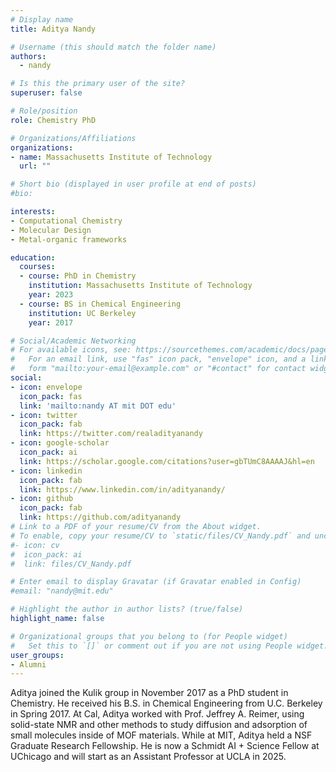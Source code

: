 ```yaml
---
# Display name
title: Aditya Nandy

# Username (this should match the folder name)
authors:
  - nandy

# Is this the primary user of the site?
superuser: false

# Role/position
role: Chemistry PhD

# Organizations/Affiliations
organizations:
- name: Massachusetts Institute of Technology
  url: ""

# Short bio (displayed in user profile at end of posts)
#bio: 

interests:
- Computational Chemistry
- Molecular Design
- Metal-organic frameworks

education:
  courses:
  - course: PhD in Chemistry
    institution: Massachusetts Institute of Technology
    year: 2023
  - course: BS in Chemical Engineering
    institution: UC Berkeley
    year: 2017

# Social/Academic Networking
# For available icons, see: https://sourcethemes.com/academic/docs/page-builder/#icons
#   For an email link, use "fas" icon pack, "envelope" icon, and a link in the
#   form "mailto:your-email@example.com" or "#contact" for contact widget.
social:
- icon: envelope
  icon_pack: fas
  link: 'mailto:nandy AT mit DOT edu'
- icon: twitter
  icon_pack: fab
  link: https://twitter.com/realadityanandy
- icon: google-scholar
  icon_pack: ai
  link: https://scholar.google.com/citations?user=gbTUmC8AAAAJ&hl=en
- icon: linkedin
  icon_pack: fab
  link: https://www.linkedin.com/in/adityanandy/
- icon: github
  icon_pack: fab
  link: https://github.com/adityanandy
# Link to a PDF of your resume/CV from the About widget.
# To enable, copy your resume/CV to `static/files/CV_Nandy.pdf` and uncomment the lines below.
#- icon: cv
#  icon_pack: ai
#  link: files/CV_Nandy.pdf

# Enter email to display Gravatar (if Gravatar enabled in Config)
#email: "nandy@mit.edu"

# Highlight the author in author lists? (true/false)
highlight_name: false

# Organizational groups that you belong to (for People widget)
#   Set this to `[]` or comment out if you are not using People widget.
user_groups:
- Alumni
---
```

Aditya joined the Kulik group in November 2017 as a PhD student in Chemistry. He received his B.S. in Chemical Engineering from U.C. Berkeley in Spring 2017. At Cal, Aditya worked with Prof. Jeffrey A. Reimer, using solid-state NMR and other methods to study diffusion and adsorption of small molecules inside of MOF materials. While at MIT, Aditya held a NSF Graduate Research Fellowship. He is now a Schmidt AI + Science Fellow at UChicago and will start as an Assistant Professor at UCLA
in 2025.
